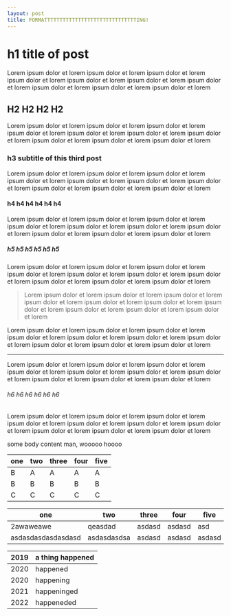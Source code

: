```yaml
---
layout: post
title: FORMATTTTTTTTTTTTTTTTTTTTTTTTTTTTTTING! 
---
```

# h1 title of post 
Lorem ipsum dolor et lorem ipsum dolor et lorem ipsum dolor et lorem ipsum dolor et lorem ipsum dolor et lorem ipsum dolor et lorem ipsum dolor et lorem ipsum dolor et lorem ipsum dolor et lorem ipsum dolor et lorem 

## H2 H2 H2 H2 
Lorem ipsum dolor et lorem ipsum dolor et lorem ipsum dolor et lorem ipsum dolor et lorem ipsum dolor et lorem ipsum dolor et lorem ipsum dolor et lorem ipsum dolor et lorem ipsum dolor et lorem ipsum dolor et lorem 

### h3 subtitle of this third post 
Lorem ipsum dolor et lorem ipsum dolor et lorem ipsum dolor et lorem ipsum dolor et lorem ipsum dolor et lorem ipsum dolor et lorem ipsum dolor et lorem ipsum dolor et lorem ipsum dolor et lorem ipsum dolor et lorem 

#### h4 h4 h4 h4 h4 h4 
Lorem ipsum dolor et lorem ipsum dolor et lorem ipsum dolor et lorem ipsum dolor et lorem ipsum dolor et lorem ipsum dolor et lorem ipsum dolor et lorem ipsum dolor et lorem ipsum dolor et lorem ipsum dolor et lorem 

##### h5 h5 h5 h5 h5 h5
Lorem ipsum dolor et lorem ipsum dolor et lorem ipsum dolor et lorem ipsum dolor et lorem ipsum dolor et lorem ipsum dolor et lorem ipsum dolor et lorem ipsum dolor et lorem ipsum dolor et lorem ipsum dolor et lorem 

>Lorem ipsum dolor et lorem ipsum dolor et lorem ipsum dolor et lorem ipsum dolor et lorem ipsum dolor et lorem ipsum dolor et lorem ipsum dolor et lorem ipsum dolor et lorem ipsum dolor et lorem ipsum dolor et lorem 

Lorem ipsum dolor et lorem ipsum dolor et lorem ipsum dolor et lorem ipsum dolor et lorem ipsum dolor et lorem ipsum dolor et lorem ipsum dolor et lorem ipsum dolor et lorem ipsum dolor et lorem ipsum dolor et lorem 

***

Lorem ipsum dolor et lorem ipsum dolor et lorem ipsum dolor et lorem ipsum dolor et lorem ipsum dolor et lorem ipsum dolor et lorem ipsum dolor et lorem ipsum dolor et lorem ipsum dolor et lorem ipsum dolor et lorem 

###### h6 h6 h6 h6 h6 h6 
Lorem ipsum dolor et lorem ipsum dolor et lorem ipsum dolor et lorem ipsum dolor et lorem ipsum dolor et lorem ipsum dolor et lorem ipsum dolor et lorem ipsum dolor et lorem ipsum dolor et lorem ipsum dolor et lorem 

some body content man, wooooo hoooo

| one | two | three | four | five |
| --- |-----|-------|------|------|
| B   | A   | A     | A    | A    |
| B   | B   | B     | B    | B    |
| C   | C   | C     | C    | C    |

|one                |two         |three  |four   |five   |
|------------------ |----------- |------ |------ |------ |
|2awaweawe          |qeasdad     |asdasd |asdasd |asd    |
|asdasdasdasdasdasd |asdasdasdsa |asdasd |asdasd |asdasd |

|2019|a thing happened|
|----|----------------|
|2020|happened        |
|2020|happening       |
|2021|happeninged     |
|2022|happeneded      |